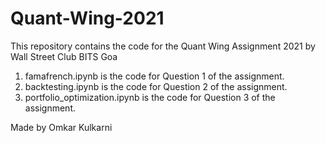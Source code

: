 # Quant-Wing-2021

This repository contains the code for the Quant Wing Assignment 2021 by Wall Street Club BITS Goa

1) famafrench.ipynb is the code for Question 1 of the assignment.
2) backtesting.ipynb is the code for Question 2 of the assignment.
3) portfolio_optimization.ipynb is the code for Question 3 of the assignment.

Made by Omkar Kulkarni
